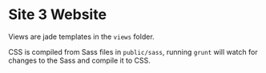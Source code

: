 # Site 3 Website

Views are jade templates in the `views` folder.

CSS is compiled from Sass files in `public/sass`, running `grunt` will watch for changes to the Sass and compile it to CSS.
